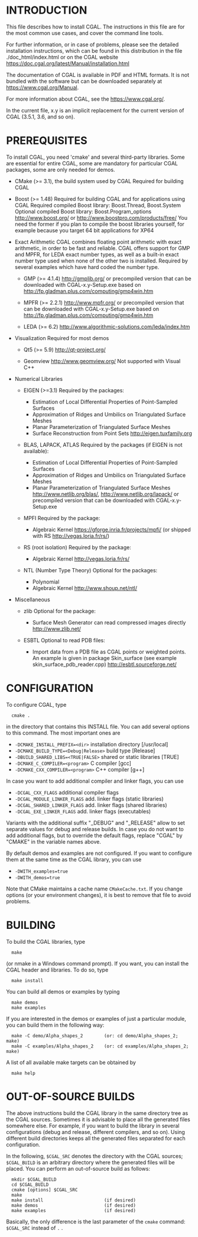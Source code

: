 INTRODUCTION
============

This file describes how to install CGAL. The instructions in this file
are for the most common use cases, and cover the command line tools.

For further information, or in case of problems, please see the
detailed installation instructions, which can be found in this
distribution in the file ./doc_html/index.html or on the CGAL website
https://doc.cgal.org/latest/Manual/installation.html

The documentation of CGAL is available in PDF and HTML formats.
It is not bundled with the software but can be downloaded separately
at <https://www.cgal.org/Manual>.

For more information about CGAL, see the <https://www.cgal.org/>.

In the current file, x.y is an implicit replacement for the current version
of CGAL (3.5.1, 3.6, and so on).


PREREQUISITES
=============

To install CGAL, you need 'cmake' and several third-party libraries.
Some are essential for entire CGAL, some are mandatory for particular
CGAL packages, some are only needed for demos.

   * CMake (>= 3.1), the build system used by CGAL
     Required for building CGAL

   * Boost (>= 1.48)
     Required for building CGAL and for applications using CGAL
     Required compiled Boost library: Boost.Thread, Boost.System
     Optional compiled Boost library: Boost.Program_options
     http://www.boost.org/   or   http://www.boostpro.com/products/free/
     You need the former if you plan to compile the boost libraries yourself,
     for example because you target 64 bit applications for XP64

   * Exact Arithmetic
     CGAL combines floating point arithmetic with exact arithmetic, in order
     to be fast and reliable. CGAL offers support for GMP and MPFR, for LEDA
     exact number types, as well as a built-in exact number type used when
     none of the other two is installed.
     Required by several examples which have hard coded the number type.

     - GMP (>= 4.1.4)
       http://gmplib.org/
       or precompiled version that can be downloaded with CGAL-x.y-Setup.exe
       based on http://fp.gladman.plus.com/computing/gmp4win.htm

     - MPFR (>= 2.2.1)
       http://www.mpfr.org/
       or precompiled version that can be downloaded with CGAL-x.y-Setup.exe
       based on http://fp.gladman.plus.com/computing/gmp4win.htm

     - LEDA (>= 6.2)
       http://www.algorithmic-solutions.com/leda/index.htm

   * Visualization
     Required for most demos

     - Qt5 (>= 5.9)
       http://qt-project.org/

     - Geomview
       http://www.geomview.org/
       Not supported with Visual C++

   * Numerical Libraries
     - EIGEN (>=3.1)
       Required by the packages:
       * Estimation of Local Differential Properties of Point-Sampled Surfaces
       * Approximation of Ridges and Umbilics on Triangulated Surface Meshes
       * Planar Parameterization of Triangulated Surface Meshes
       * Surface Reconstruction from Point Sets
       http://eigen.tuxfamily.org

     - BLAS, LAPACK, ATLAS
       Required by the packages (if EIGEN is not available):
       * Estimation of Local Differential Properties of Point-Sampled Surfaces
       * Approximation of Ridges and Umbilics on Triangulated Surface Meshes
       * Planar Parameterization of Triangulated Surface Meshes
       http://www.netlib.org/blas/, http://www.netlib.org/lapack/
       or precompiled version that can be downloaded with CGAL-x.y-Setup.exe

     - MPFI
       Required by the package:
       * Algebraic Kernel
       https://gforge.inria.fr/projects/mpfi/
       (or shipped with RS http://vegas.loria.fr/rs/)

     - RS (root isolation)
       Required by the package:
       * Algebraic Kernel
       http://vegas.loria.fr/rs/

     - NTL (Number Type Theory)
       Optional for the packages:
       * Polynomial
       * Algebraic Kernel
       http://www.shoup.net/ntl/

   * Miscellaneous

     - zlib
       Optional for the package:
       * Surface Mesh Generator can read compressed images directly
       http://www.zlib.net/

     - ESBTL
       Optional to read PDB files:
       * Import data from a PDB file as CGAL points or weighted points.
         An example is given in package Skin_surface (see example skin_surface_pdb_reader.cpp)
       http://esbtl.sourceforge.net/

CONFIGURATION
=============

To configure CGAL, type
```
  cmake .
```
in the directory that contains this INSTALL file. You can add several options
to this command. The most important ones are

* `-DCMAKE_INSTALL_PREFIX=<dir>`          installation directory [/usr/local]
* `-DCMAKE_BUILD_TYPE=<Debug|Release>`    build type [Release]
* `-DBUILD_SHARED_LIBS=<TRUE|FALSE>`      shared or static libraries [TRUE]
* `-DCMAKE_C_COMPILER=<program>`          C compiler [gcc]
* `-DCMAKE_CXX_COMPILER=<program>`        C++ compiler [g++]

In case you want to add additional compiler and linker flags, you can use

* `-DCGAL_CXX_FLAGS`                      additional compiler flags
* `-DCGAL_MODULE_LINKER_FLAGS`            add. linker flags (static libraries)
* `-DCGAL_SHARED_LINKER_FLAGS`            add. linker flags (shared libraries)
* `-DCGAL_EXE_LINKER_FLAGS`               add. linker flags (executables)

Variants with the additional suffix "_DEBUG" and "_RELEASE" allow to set
separate values for debug and release builds. In case you do not want to add
additional flags, but to override the default flags, replace "CGAL" by
"CMAKE" in the variable names above.

By default demos and examples are not configured. If you want to configure
them at the same time as the CGAL library, you can use

*  `-DWITH_examples=true`
*  `-DWITH_demos=true`

Note that CMake maintains a cache name `CMakeCache.txt`. If you change options
(or your environment changes), it is best to remove that file to avoid
problems.


BUILDING
========

To build the CGAL libraries, type
```
  make
```
(or nmake in a Windows command prompt).
If you want, you can install the CGAL header and libraries. To do so, type
```
  make install
```
You can build all demos or examples by typing
```
  make demos
  make examples
```
If you are interested in the demos or examples of just a particular module,
you can build them in the following way:
```
  make -C demo/Alpha_shapes_2        (or: cd demo/Alpha_shapes_2; make)
  make -C examples/Alpha_shapes_2    (or: cd examples/Alpha_shapes_2; make)
```
A list of all available make targets can be obtained by
```
  make help
```

OUT-OF-SOURCE BUILDS
====================

The above instructions build the CGAL library in the same directory tree as
the CGAL sources. Sometimes it is advisable to place all the generated files
somewhere else. For example, if you want to build the library in several
configurations (debug and release, different compilers, and so on). Using
different build directories keeps all the generated files separated for each
configuration.

In the following, `$CGAL_SRC` denotes the directory with the CGAL sources;
`$CGAL_BUILD` is an arbitrary directory where the generated files will be
placed. You can perform an out-of-source build as follows:
```
  mkdir $CGAL_BUILD
  cd $CGAL_BUILD
  cmake [options] $CGAL_SRC
  make
  make install                       (if desired)
  make demos                         (if desired)
  make examples                      (if desired)
```
Basically, the only difference is the last parameter of the `cmake` command:
`$CGAL_SRC` instead of `.` .

